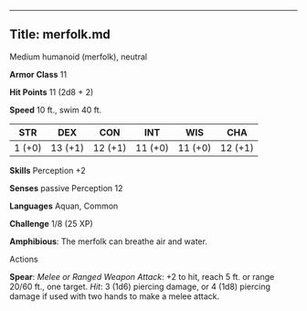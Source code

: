 -------------------------
Title: merfolk.md
-------------------------


Medium humanoid (merfolk), neutral

**Armor Class** 11

**Hit Points** 11 (2d8 + 2)

**Speed** 10 ft., swim 40 ft.

  STR|         DEX|         CON|         INT|         WIS|         CHA
  -----------| -----------| -----------| -----------| -----------| -----------|
   1 (+0)   | 13 (+1)   | 12 (+1)   | 11 (+0)   | 11 (+0)   | 12 (+1)

**Skills** Perception +2

**Senses** passive Perception 12

**Languages** Aquan, Common

**Challenge** 1/8 (25 XP)


**Amphibious**: The merfolk can breathe air and water.


Actions

**Spear**: *Melee or Ranged Weapon Attack*: +2 to hit, reach 5 ft.
    or range 20/60 ft., one target. *Hit*: 3 (1d6) piercing damage, or
    4 (1d8) piercing damage if used with two hands to make a
    melee attack.

